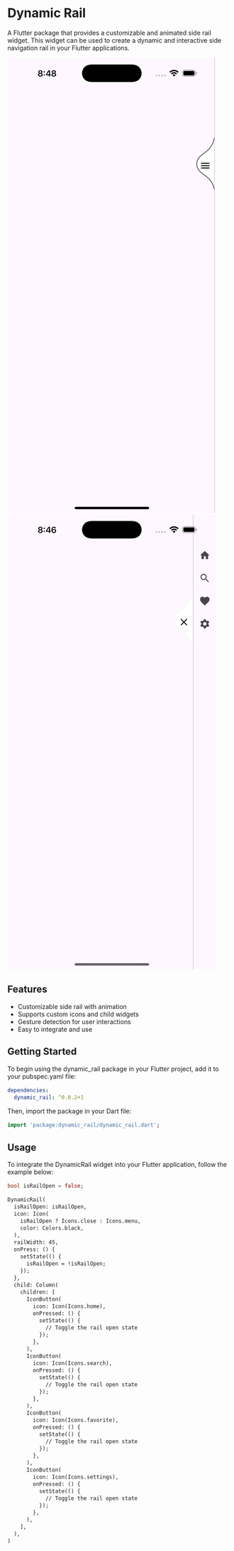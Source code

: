 # Dynamic Rail

A Flutter package that provides a customizable and animated side rail widget. This widget can be used to create a dynamic and interactive side navigation rail in your Flutter applications.

![Dynamic Rail Closed](images/closed.png)
![Dynamic Rail Open](images/opend.png)
    

## Features

- Customizable side rail with animation
- Supports custom icons and child widgets
- Gesture detection for user interactions
- Easy to integrate and use

## Getting Started

To begin using the dynamic_rail package in your Flutter project, add it to your pubspec.yaml file:

```yaml
dependencies:
  dynamic_rail: ^0.0.2+1
```

Then, import the package in your Dart file:

```dart
import 'package:dynamic_rail/dynamic_rail.dart';
```

## Usage

To integrate the DynamicRail widget into your Flutter application, follow the example below:

```dart
bool isRailOpen = false;
```

```Flutter
DynamicRail(
  isRailOpen: isRailOpen,
  icon: Icon(
    isRailOpen ? Icons.close : Icons.menu,
    color: Colors.black,
  ),
  railWidth: 45,
  onPress: () {
    setState(() {
      isRailOpen = !isRailOpen;
    });
  },
  child: Column(
    children: [
      IconButton(
        icon: Icon(Icons.home),
        onPressed: () {
          setState(() {
            // Toggle the rail open state
          });
        },
      ),
      IconButton(
        icon: Icon(Icons.search),
        onPressed: () {
          setState(() {
            // Toggle the rail open state
          });
        },
      ),
      IconButton(
        icon: Icon(Icons.favorite),
        onPressed: () {
          setState(() {
            // Toggle the rail open state
          });
        },
      ),
      IconButton(
        icon: Icon(Icons.settings),
        onPressed: () {
          setState(() {
            // Toggle the rail open state
          });
        },
      ),
    ],
  ),
)
```